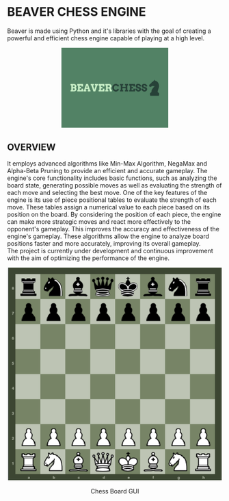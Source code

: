 # BEAVER CHESS ENGINE

Beaver is made using Python and it's libraries with the goal of creating a powerful and efficient chess engine capable of playing at a high level.
<div align = "center">
 <img src="https://raw.githubusercontent.com/IqmanS/beaver-chess-engine/master/images/beaver-chess-logo%20(2).png" alt="Chess Board" width="250"> 
</div>

## OVERVIEW

It employs advanced algorithms like Min-Max Algorithm, NegaMax and Alpha-Beta Pruning to provide an efficient and accurate gameplay. The engine's core functionality includes basic functions, such as analyzing the board state, generating possible moves as well as evaluating the strength of each move and selecting the best move. One of the key features of the engine is its use of piece positional tables to evaluate the strength of each move. These tables assign a numerical value to each piece based on its position on the board. By considering the position of each piece, the engine can make more strategic moves and react more effectively to the opponent's gameplay. This improves the accuracy and effectiveness of the engine's gameplay. These algorithms allow the engine to analyze board positions faster and more accurately, improving its overall gameplay.<br>
The project is currently under development and continuous improvement with the aim of optimizing the performance of the engine.</p>
<div align = "center">
 <img src="https://raw.githubusercontent.com/IqmanS/beaver-chess-engine/master/images/Beaver.png" alt="Chess Board" width="500"> 
 <p>Chess Board GUI</p>
</div>
